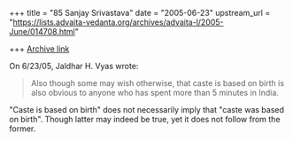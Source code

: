 +++
title = "85 Sanjay Srivastava"
date = "2005-06-23"
upstream_url = "https://lists.advaita-vedanta.org/archives/advaita-l/2005-June/014708.html"

+++
[Archive link](https://lists.advaita-vedanta.org/archives/advaita-l/2005-June/014708.html)

On 6/23/05, Jaldhar H. Vyas <jaldhar at braincells.com> wrote:

> Also though some may wish otherwise, that caste is based on birth is also
> obvious to anyone who has spent more than 5 minutes in India.  

"Caste is based on birth" does not necessarily imply that "caste was
based on birth".  Though latter may indeed be true, yet it does not
follow from the former.

